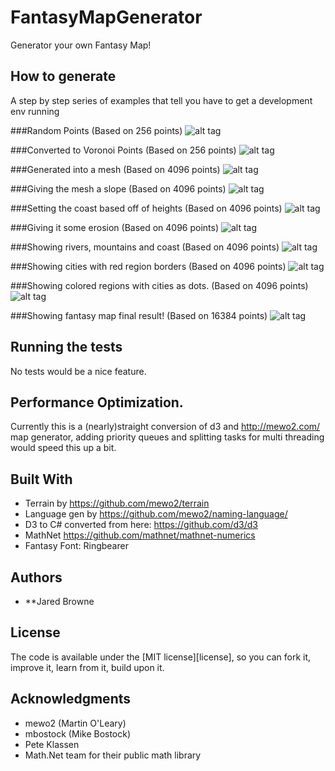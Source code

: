 # FantasyMapGenerator
Generator your own Fantasy Map!


## How to generate

A step by step series of examples that tell you have to get a development env running

###Random Points (Based on 256 points)
![alt tag](http://jarednbrowne.com/GitHubImages/randompoints.png)


###Converted to Voronoi Points (Based on 256 points)
![alt tag](http://jarednbrowne.com/GitHubImages/voronoipoints.png)

###Generated into a mesh  (Based on 4096 points)
![alt tag](http://jarednbrowne.com/GitHubImages/meshoutline.png)

###Giving the mesh a slope  (Based on 4096 points)
![alt tag](http://jarednbrowne.com/GitHubImages/meshslope.png)

###Setting the coast based off of heights  (Based on 4096 points)
![alt tag](http://jarednbrowne.com/GitHubImages/erosionheightmap.png)

###Giving it some erosion  (Based on 4096 points)
![alt tag](http://jarednbrowne.com/GitHubImages/erosionwitherosion.png)

###Showing rivers, mountains and coast  (Based on 4096 points)
![alt tag](http://jarednbrowne.com/GitHubImages/riversmountains.png)

###Showing cities with red region borders  (Based on 4096 points)
![alt tag](http://jarednbrowne.com/GitHubImages/cities.png)

###Showing colored regions with cities as dots.  (Based on 4096 points)
![alt tag](http://jarednbrowne.com/GitHubImages/territories.png)

###Showing fantasy map final result!  (Based on 16384 points)
![alt tag](http://jarednbrowne.com/GitHubImages/finalresult.png)

## Running the tests

No tests would be a nice feature.

## Performance Optimization.

Currently this is a (nearly)straight conversion of d3 and http://mewo2.com/ map generator, adding priority queues and splitting tasks for multi threading would speed this up a bit.


## Built With

* Terrain by https://github.com/mewo2/terrain
* Language gen by https://github.com/mewo2/naming-language/
* D3 to C# converted from here: https://github.com/d3/d3
* MathNet https://github.com/mathnet/mathnet-numerics
* Fantasy Font: Ringbearer

## Authors

* **Jared Browne

## License

The code is available under the [MIT license][license], so you can fork it,
improve it, learn from it, build upon it.

## Acknowledgments

* mewo2 (Martin O'Leary)
* mbostock (Mike Bostock)
* Pete Klassen
* Math.Net team for their public math library
